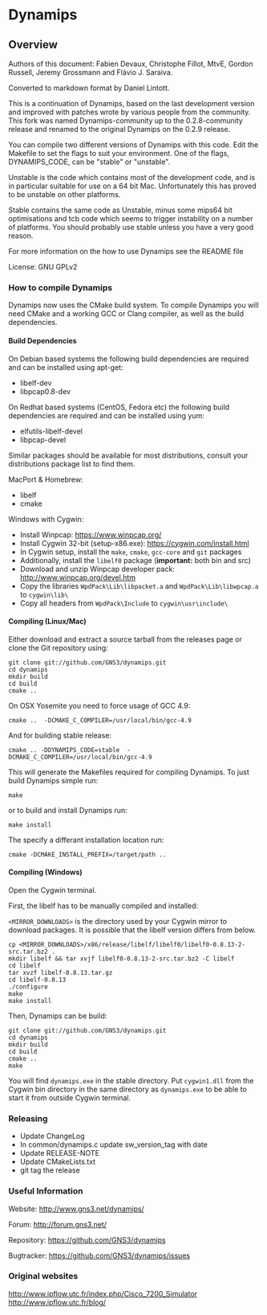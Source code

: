 # Dynamips

## Overview

Authors of this document: Fabien Devaux, Christophe Fillot, MtvE, Gordon
Russell, Jeremy Grossmann and Flávio J. Saraiva.

Converted to markdown format by Daniel Lintott.

This is a continuation of Dynamips, based on the last development version and
improved with patches wrote by various people from the community. This fork was
named Dynamips-community up to the 0.2.8-community release and renamed to the
original Dynamips on the 0.2.9 release.

You can compile two different versions of Dynamips with this code. Edit the
Makefile to set the flags to suit your environment. One of the flags,
DYNAMIPS_CODE, can be "stable" or "unstable".

Unstable is the code which contains most of the development code, and is in
particular suitable for use on a 64 bit Mac. Unfortunately this has proved to be
unstable on other platforms.

Stable contains the same code as Unstable, minus some mips64 bit optimisations
and tcb code which seems to trigger instability on a number of platforms. You
should probably use stable unless you have a very good reason.

For more information on the how to use Dynamips see the README file

License: GNU GPLv2

### How to compile Dynamips

Dynamips now uses the CMake build system. To compile Dynamips you will need
CMake and a working GCC or Clang compiler, as well as the build dependencies.

#### Build Dependencies

On Debian based systems the following build dependencies are required and can be
installed using apt-get:

- libelf-dev
- libpcap0.8-dev

On Redhat based systems (CentOS, Fedora etc) the following build dependencies
are required and can be installed using yum:

- elfutils-libelf-devel
- libpcap-devel

Similar packages should be available for most distributions, consult your
distributions package list to find them.

MacPort & Homebrew:

- libelf
- cmake

Windows with Cygwin:

- Install Winpcap: https://www.winpcap.org/
- Install Cygwin 32-bit (setup-x86.exe): https://cygwin.com/install.html
- In Cygwin setup, install the `make`, `cmake`, `gcc-core` and `git` packages
- Additionally, install the `libelf0` package (**important:** both bin and src)
- Download and unzip Winpcap developer pack: http://www.winpcap.org/devel.htm
- Copy the libraries `WpdPack\Lib\libpacket.a` and `WpdPack\Lib\libwpcap.a` to
  `cygwin\lib\`
- Copy all headers from `WpdPack\Include` to `cygwin\usr\include\`

#### Compiling (Linux/Mac)

Either download and extract a source tarball from the releases page or clone the
Git repository using:

```
git clone git://github.com/GNS3/dynamips.git
cd dynamips
mkdir build
cd build
cmake ..
```

On OSX Yosemite you need to force usage of GCC 4.9:

```
cmake ..  -DCMAKE_C_COMPILER=/usr/local/bin/gcc-4.9
```

And for building stable release:

```
cmake .. -DDYNAMIPS_CODE=stable  -DCMAKE_C_COMPILER=/usr/local/bin/gcc-4.9
```

This will generate the Makefiles required for compiling Dynamips. To just build
Dynamips simple run:

```
make
```

or to build and install Dynamips run:

```
make install
```

The specify a differant installation location run:

```
cmake -DCMAKE_INSTALL_PREFIX=/target/path ..
```

#### Compiling (Windows)

Open the Cygwin terminal.

First, the libelf has to be manually compiled and installed:

`<MIRROR_DOWNLOADS>` is the directory used by your Cygwin mirror to download
packages. It is possible that the libelf version differs from below.

```
cp <MIRROR_DOWNLOADS>/x86/release/libelf/libelf0/libelf0-0.8.13-2-src.tar.bz2 .
mkdir libelf && tar xvjf libelf0-0.8.13-2-src.tar.bz2 -C libelf
cd libelf
tar xvzf libelf-0.8.13.tar.gz
cd libelf-0.8.13
./configure
make
make install
```

Then, Dynamips can be build:

```
git clone git://github.com/GNS3/dynamips.git
cd dynamips
mkdir build
cd build
cmake ..
make
```

You will find `dynamips.exe` in the stable directory. Put `cygwin1.dll` from the
Cygwin bin directory in the same directory as `dynamips.exe` to be able to start
it from outside Cygwin terminal.

### Releasing

- Update ChangeLog
- In common/dynamips.c update sw_version_tag with date
- Update RELEASE-NOTE
- Update CMakeLists.txt
- git tag the release

### Useful Information

Website: http://www.gns3.net/dynamips/

Forum: http://forum.gns3.net/

Repository: https://github.com/GNS3/dynamips

Bugtracker: https://github.com/GNS3/dynamips/issues

### Original websites

http://www.ipflow.utc.fr/index.php/Cisco_7200_Simulator
http://www.ipflow.utc.fr/blog/
